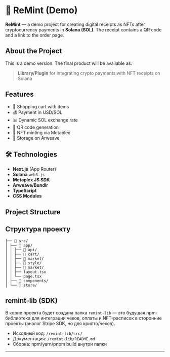# 🧾 ReMint (Demo)

**ReMint** — a demo project for creating digital receipts as NFTs after cryptocurrency payments in **Solana (SOL)**. The receipt contains a QR code and a link to the order page.

##  About the Project

This is a demo version. The final product will be available as:

>  **Library/Plugin** for integrating crypto payments with NFT receipts on Solana

## Features
- 🛒 Shopping cart with items
- 💰 Payment in USD/SOL
- 📊 Dynamic SOL exchange rate
- 🔳 QR code generation
- 🎨 NFT minting via Metaplex
- 💾 Storage on Arweave

## 🛠 Technologies
- **Next.js** (App Router)
- **Solana** `web3.js`
- **Metaplex JS SDK**
- **Arweave/Bundlr**
- **TypeScript**
- **CSS Modules**

## Project Structure

##  Структура проекту
```\
├── 📁 src/
│ ├── 📁 app/
│ │ ├── 📁 api/
│ │ ├── 📁 cart/
│ │ ├── 📁 market/  
│ │ ├── 📁 style/
│ │ ├── 📁 market/
│ │ ├── layout.tsx
│ │ └── page.tsx
│ ├── 📁 components/
│ └── 📁 store/
```

## remint-lib (SDK)

В корне проекта будет создана папка `remint-lib` — это будущая npm-библиотека для интеграции чеков, оплаты и NFT-расписок в сторонние проекты (аналог Stripe SDK, но для крипто/чеков).

- Исходный код: `/remint-lib/src/`
- Документация: `/remint-lib/README.md`
- Сборка: npm/yarn/pnpm build внутри папки

---



